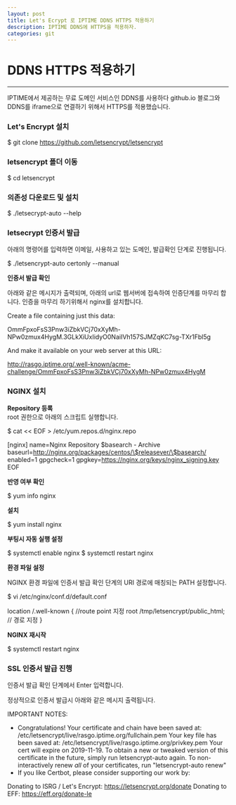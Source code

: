 ```yaml
---
layout: post
title: Let's Ecrypt 로 IPTIME DDNS HTTPS 적용하기
description: IPTIME DDNS에 HTTPS을 적용하자.
categories: git
---
```


# DDNS HTTPS 적용하기  
---------------------------------------  
IPTIME에서 제공하는 무료 도메인 서비스인 DDNS를 사용하다
github.io 블로그와 DDNS를 iframe으로 연결하기 위해서 HTTPS를
적용했습니다.

### Let's Encrypt 설치  
  
$ git clone https://github.com/letsencrypt/letsencrypt  

### letsencrypt 폴더 이동  
   
$ cd letsencrypt  

### 의존성 다운로드 및 설치  
  
$ ./letsecrypt-auto --help  

### letsecrypt 인증서 발급  
  
아래의 명령어를 입력하면 이메일, 사용하고 있는 도메인, 발급확인 단계로 
진행됩니다.  

$ ./letsencrypt-auto certonly --manual  

**인증서 발급 확인**  
  
아래와 같은 메시지가 출력되며, 아래의 url로 웹서버에 접속하여 인증단계를 마무리 합니다.
인증을 마무리 하기위해서 nginx를 설치합니다.

Create a file containing just this data:

OmmFpxoFsS3Pnw3iZbkVCj70xXyMh-NPw0zmux4HygM.3GLkXiUxIidyO0NaiIVh157SJMZqKC7sg-TXr1Fbl5g

And make it available on your web server at this URL:

http://rasgo.iptime.org/.well-known/acme-challenge/OmmFpxoFsS3Pnw3iZbkVCj70xXyMh-NPw0zmux4HygM  


### NGINX 설치
  
**Repository 등록**   
root 권한으로 아래의 스크립트 실행합니다.

$ cat << EOF > /etc/yum.repos.d/nginx.repo

[nginx]
name=Nginx Repository \$basearch - Archive
baseurl=http://nginx.org/packages/centos/\$releasever/\$basearch/
enabled=1
gpgcheck=1
gpgkey=https://nginx.org/keys/nginx_signing.key
EOF

**반영 여부 확인**  
  
$ yum info nginx  

**설치**  
  
$ yum install nginx  

**부팅시 자동 실행 설정**  
  
$ systemctl enable nginx
$ systemctl restart nginx

**환경 파일 설정**  
  
NGINX 환경 파일에 인증서 발급 확인 단계의 URI 경로에 매칭되는 PATH 설정합니다.  
  
$ vi /etc/nginx/conf.d/default.conf  
  
location /.well-known {                  //route point 지정
    root  /tmp/letsencrypt/public_html;  // 경로 지정 
}  

**NGINX 재시작**  
   
$ systemctl restart nginx  
  
### SSL 인증서 발급 진행
  

인증서 발급 확인 단계에서 Enter 입력합니다.

정상적으로 인증서 발급시 아래와 같은 메시지 출력됩니다.

IMPORTANT NOTES:
- Congratulations! Your certificate and chain have been saved at:
/etc/letsencrypt/live/rasgo.iptime.org/fullchain.pem
Your key file has been saved at:
/etc/letsencrypt/live/rasgo.iptime.org/privkey.pem
Your cert will expire on 2019-11-19. To obtain a new or tweaked
version of this certificate in the future, simply run
letsencrypt-auto again. To non-interactively renew *all* of your
certificates, run "letsencrypt-auto renew"
- If you like Certbot, please consider supporting our work by:

Donating to ISRG / Let's Encrypt:   https://letsencrypt.org/donate
Donating to EFF:                    https://eff.org/donate-le











